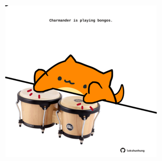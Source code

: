 <!-- built at 14/03/2025, 20:00:34 UTC -->
<p align="center">
  <img width="500" height="500" src="./ReadmeImage.svg">
</p>
